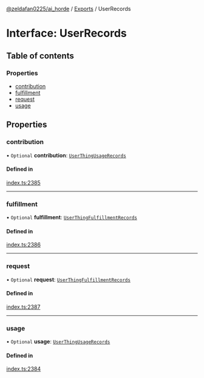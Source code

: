 [@zeldafan0225/ai_horde](../README.md) / [Exports](../modules.md) / UserRecords

# Interface: UserRecords

## Table of contents

### Properties

- [contribution](UserRecords.md#contribution)
- [fulfillment](UserRecords.md#fulfillment)
- [request](UserRecords.md#request)
- [usage](UserRecords.md#usage)

## Properties

### contribution

• `Optional` **contribution**: [`UserThingUsageRecords`](UserThingUsageRecords.md)

#### Defined in

[index.ts:2385](https://github.com/ZeldaFan0225/ai_horde/blob/79ac96e/index.ts#L2385)

___

### fulfillment

• `Optional` **fulfillment**: [`UserThingFulfillmentRecords`](UserThingFulfillmentRecords.md)

#### Defined in

[index.ts:2386](https://github.com/ZeldaFan0225/ai_horde/blob/79ac96e/index.ts#L2386)

___

### request

• `Optional` **request**: [`UserThingFulfillmentRecords`](UserThingFulfillmentRecords.md)

#### Defined in

[index.ts:2387](https://github.com/ZeldaFan0225/ai_horde/blob/79ac96e/index.ts#L2387)

___

### usage

• `Optional` **usage**: [`UserThingUsageRecords`](UserThingUsageRecords.md)

#### Defined in

[index.ts:2384](https://github.com/ZeldaFan0225/ai_horde/blob/79ac96e/index.ts#L2384)
